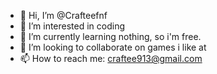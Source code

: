 - 👋 Hi, I’m @Crafteefnf
- 👀 I’m interested in coding
- 🌱 I’m currently learning nothing, so i'm free.
- 💞️ I’m looking to collaborate on games i like at
- 📫 How to reach me: craftee913@gmail.com

<!---
Crafteefnf/Crafteefnf is a ✨ special ✨ repository because its `README.md` (this file) appears on your GitHub profile.
You can click the Preview link to take a look at your changes.
--->
